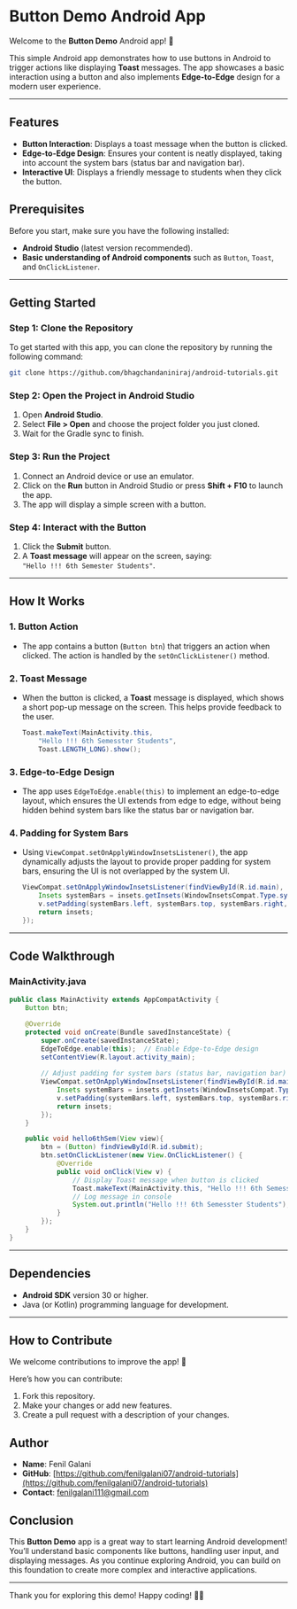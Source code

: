 # Button Demo Android App

Welcome to the **Button Demo** Android app! 🎉

This simple Android app demonstrates how to use buttons in Android to trigger actions like displaying **Toast** messages. The app showcases a basic interaction using a button and also implements **Edge-to-Edge** design for a modern user experience.

---

## Features

- **Button Interaction**: Displays a toast message when the button is clicked.
- **Edge-to-Edge Design**: Ensures your content is neatly displayed, taking into account the system bars (status bar and navigation bar).
- **Interactive UI**: Displays a friendly message to students when they click the button.


## Prerequisites

Before you start, make sure you have the following installed:

- **Android Studio** (latest version recommended).
- **Basic understanding of Android components** such as `Button`, `Toast`, and `OnClickListener`.

---

## Getting Started

### Step 1: Clone the Repository

To get started with this app, you can clone the repository by running the following command:

```bash
git clone https://github.com/bhagchandaniniraj/android-tutorials.git
```

### Step 2: Open the Project in Android Studio

1. Open **Android Studio**.
2. Select **File > Open** and choose the project folder you just cloned.
3. Wait for the Gradle sync to finish.

### Step 3: Run the Project

1. Connect an Android device or use an emulator.
2. Click on the **Run** button in Android Studio or press **Shift + F10** to launch the app.
3. The app will display a simple screen with a button.

### Step 4: Interact with the Button

1. Click the **Submit** button.
2. A **Toast message** will appear on the screen, saying:  
   `"Hello !!! 6th Semester Students"`.

---

## How It Works

### 1. **Button Action**

- The app contains a button (`Button btn`) that triggers an action when clicked. The action is handled by the `setOnClickListener()` method.
  
### 2. **Toast Message**

- When the button is clicked, a **Toast** message is displayed, which shows a short pop-up message on the screen. This helps provide feedback to the user.
  
  ```java
  Toast.makeText(MainActivity.this, 
      "Hello !!! 6th Semesster Students", 
      Toast.LENGTH_LONG).show();
  ```

### 3. **Edge-to-Edge Design**

- The app uses `EdgeToEdge.enable(this)` to implement an edge-to-edge layout, which ensures the UI extends from edge to edge, without being hidden behind system bars like the status bar or navigation bar.

### 4. **Padding for System Bars**

- Using `ViewCompat.setOnApplyWindowInsetsListener()`, the app dynamically adjusts the layout to provide proper padding for system bars, ensuring the UI is not overlapped by the system UI.

  ```java
  ViewCompat.setOnApplyWindowInsetsListener(findViewById(R.id.main), (v, insets) -> {
      Insets systemBars = insets.getInsets(WindowInsetsCompat.Type.systemBars());
      v.setPadding(systemBars.left, systemBars.top, systemBars.right, systemBars.bottom);
      return insets;
  });
  ```

---

## Code Walkthrough

### MainActivity.java

```java
public class MainActivity extends AppCompatActivity {
    Button btn;

    @Override
    protected void onCreate(Bundle savedInstanceState) {
        super.onCreate(savedInstanceState);
        EdgeToEdge.enable(this);  // Enable Edge-to-Edge design
        setContentView(R.layout.activity_main);
        
        // Adjust padding for system bars (status bar, navigation bar)
        ViewCompat.setOnApplyWindowInsetsListener(findViewById(R.id.main), (v, insets) -> {
            Insets systemBars = insets.getInsets(WindowInsetsCompat.Type.systemBars());
            v.setPadding(systemBars.left, systemBars.top, systemBars.right, systemBars.bottom);
            return insets;
        });
    }

    public void hello6thSem(View view){
        btn = (Button) findViewById(R.id.submit);
        btn.setOnClickListener(new View.OnClickListener() {
            @Override
            public void onClick(View v) {
                // Display Toast message when button is clicked
                Toast.makeText(MainActivity.this, "Hello !!! 6th Semesster Students", Toast.LENGTH_LONG).show();
                // Log message in console
                System.out.println("Hello !!! 6th Semesster Students");
            }
        });
    }
}
```

---

## Dependencies

- **Android SDK** version 30 or higher.
- Java (or Kotlin) programming language for development.
  
---

## How to Contribute

We welcome contributions to improve the app! 🎉

Here’s how you can contribute:
1. Fork this repository.
2. Make your changes or add new features.
3. Create a pull request with a description of your changes.


## Author

- **Name**: Fenil Galani
- **GitHub**: [https://github.com/fenilgalani07/android-tutorials](https://github.com/fenilgalani07/android-tutorials)
- **Contact**: [fenilgalani111@gmail.com](mailto:fenilgalani111.niraj@gmail.com)


## Conclusion

This **Button Demo** app is a great way to start learning Android development! You’ll understand basic components like buttons, handling user input, and displaying messages. As you continue exploring Android, you can build on this foundation to create more complex and interactive applications. 

---

Thank you for exploring this demo! Happy coding! 🎉🚀
